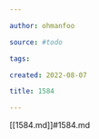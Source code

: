```yaml
---

author: ohmanfoo

source: #todo

tags: 

created: 2022-08-07

title: 1584

---
```

[[1584.md]]#1584.md